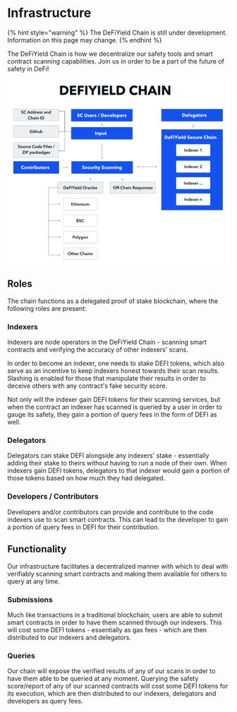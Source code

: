 # Infrastructure

{% hint style="warning" %}
The DeFiYield Chain is still under development. Information on this page may change.
{% endhint %}

The DeFiYield Chain is how we decentralize our safety tools and smart contract scanning capabilities. Join us in order to be a part of the future of safety in DeFi!

![Basic DeFiYield Chain Infrastructure](<../.gitbook/assets/image (27) (1).png>)

## Roles

The chain functions as a delegated proof of stake blockchain, where the following roles are present:

### Indexers

Indexers are node operators in the DeFiYield Chain - scanning smart contracts and verifying the accuracy of other indexers' scans.

In order to become an indexer, one needs to stake DEFI tokens, which also serve as an incentive to keep indexers honest towards their scan results. Slashing is enabled for those that manipulate their results in order to deceive others with any contract's fake security score.

Not only will the indexer gain DEFI tokens for their scanning services, but when the contract an indexer has scanned is queried by a user in order to gauge its safety, they gain a portion of query fees in the form of DEFI as well.

### Delegators

Delegators can stake DEFI alongside any indexers' stake - essentially adding their stake to theirs without having to run a node of their own. When indexers gain DEFI tokens, delegators to that indexer would gain a portion of those tokens based on how much they had delegated.

### Developers / Contributors

Developers and/or contributors can provide and contribute to the code indexers use to scan smart contracts. This can lead to the developer to gain a portion of query fees in DEFI for their contribution.

## Functionality

Our infrastructure facilitates a decentralized manner with which to deal with verifiably scanning smart contracts and making them available for others to query at any time.

### Submissions

Much like transactions in a traditional blockchain, users are able to submit smart contracts in order to have them scanned through our indexers. This will cost some DEFI tokens - essentially as gas fees - which are then distributed to our indexers and delegators.

### Queries

Our chain will expose the verified results of any of our scans in order to have them able to be queried at any moment. Querying the safety score/report of any of our scanned contracts will cost some DEFI tokens for its execution, which are then distributed to our indexers, delegators and developers as query fees.


